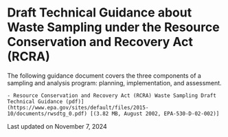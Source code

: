 # Draft Technical Guidance about Waste Sampling under the Resource Conservation and Recovery Act (RCRA)  

The following guidance document covers the three components of a sampling and analysis program: planning, implementation, and assessment.

    - Resource Conservation and Recovery Act (RCRA) Waste Sampling Draft Technical Guidance (pdf)](https://www.epa.gov/sites/default/files/2015-10/documents/rwsdtg_0.pdf) [(3.82 MB, August 2002, EPA-530-D-02-002)] 

Last updated on November 7, 2024
